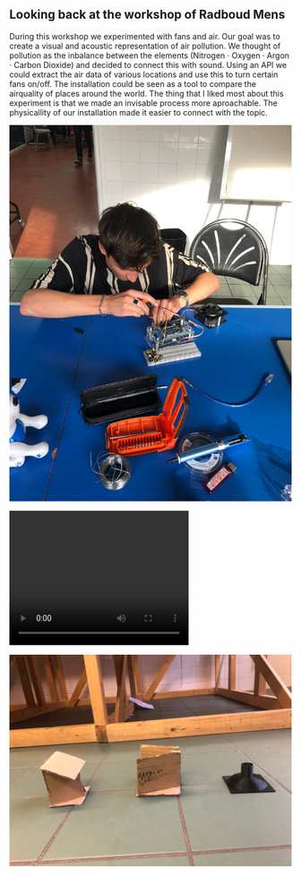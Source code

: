 ## Looking back at the workshop of Radboud Mens

During this workshop we experimented with fans and air. Our goal was to create a visual and acoustic representation of air pollution.
We thought of pollution as the inbalance between the elements (Nitrogen · Oxygen · Argon · Carbon Dioxide) and decided to connect this with sound.
Using an API we could extract the air data of various locations and use this to turn certain fans on/off. The installation could be seen as a tool to compare the airquality of places around the world. The thing that I liked most about this experiment is that we made an invisable process more aproachable. The physicallity of our installation made it easier to connect with the topic. 

![](/img/ex1.jpeg)

<video width="320" height="240" controls>
  <source src="/img/ex1.mp4" type="video/mp4">
Your browser does not support the video tag.
</video>

![](/img/ex1.1.jpeg)





